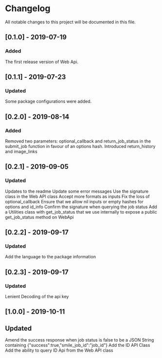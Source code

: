 # Changelog
All notable changes to this project will be documented in this file.

## [0.1.0] - 2019-07-19
### Added
The first release version of Web Api.

## [0.1.1] - 2019-07-23
### Updated
Some package configurations were added.

## [0.2.0] - 2019-08-14
### Added
Removed two parameters: optional_callback and return_job_status in the submit_job function in favour of an options hash.
Introduced return_history and image_links

## [0.2.1] - 2019-09-05
### Updated
Updates to the readme
Update some error messages
Use the signature class in the Web API class
Accept more formats as inputs
Fix the loss of optional_callback
Ensure that we allow nil inputs or empty hashes for options and id_info
Confirm the signature when querying the job status
Add a Utilities class with get_job_status that we use internally to expose a public get_job_status method on WebApi

## [0.2.2] - 2019-09-17
### Updated
Add the language to the package information

## [0.2.3] - 2019-09-17
### Updated
Lenient Decoding of the api key

## [1.0.0] - 2019-10-11
## Updated
Amend the success response when job status is false to be a JSON String containing {"success":true,"smile_job_id":"job_id"}
Add the ID API Class
Add the ability to query ID Api from the Web API class
